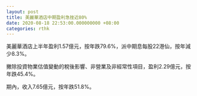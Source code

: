 ```yaml
---
layout: post
title: 美麗華酒店中期盈利急挫近80%
date: 2020-08-18 22:53:00.000000000 +08:00
categories: rthk
---
```


美麗華酒店上半年盈利1.57億元，按年跌79.6%，派中期息每股22港仙，按年減少8.3%。

撇除投資物業估值變動的稅後影響、非營業及非經常性項目，盈利2.29億元，按年跌45.4%。

期內，收入7.65億元，按年跌51.8%。
